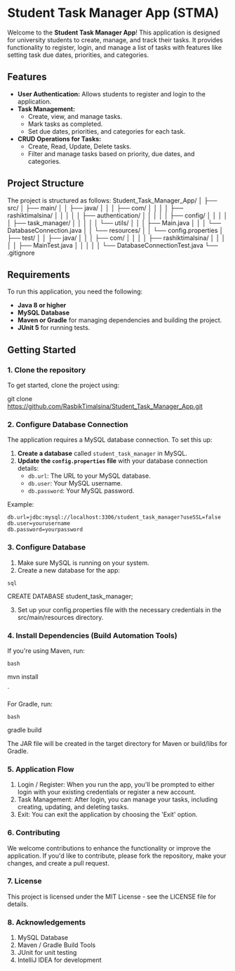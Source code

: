 # Student Task Manager App (STMA)

Welcome to the **Student Task Manager App**! This application is designed for university students to create, manage, and track their tasks. It provides functionality to register, login, and manage a list of tasks with features like setting task due dates, priorities, and categories.

## Features
- **User Authentication:** Allows students to register and login to the application.
- **Task Management:**
    - Create, view, and manage tasks.
    - Mark tasks as completed.
    - Set due dates, priorities, and categories for each task.
- **CRUD Operations for Tasks:**
    - Create, Read, Update, Delete tasks.
    - Filter and manage tasks based on priority, due dates, and categories.

## Project Structure

The project is structured as follows:
Student_Task_Manager_App/ │ ├── src/ │ ├── main/ │ │ ├── java/ │ │ │ ├── com/ │ │ │ │ ├── rashiktimalsina/ │ │ │ │ │ ├── authentication/ │ │ │ │ │ ├── config/ │ │ │ │ │ ├── task_manager/ │ │ │ │ │ └── utils/ │ │ │ ├── Main.java │ │ │ └── DatabaseConnection.java │ │ └── resources/ │ │ └── config.properties │ ├── test/ │ │ ├── java/ │ │ │ ├── com/ │ │ │ │ ├── rashiktimalsina/ │ │ │ │ │ ├── MainTest.java │ │ │ │ │ └── DatabaseConnectionTest.java └── .gitignore


## Requirements

To run this application, you need the following:

- **Java 8 or higher**
- **MySQL Database**
- **Maven or Gradle** for managing dependencies and building the project.
- **JUnit 5** for running tests.

## Getting Started

### 1. Clone the repository
To get started, clone the project using:

git clone https://github.com/RasbikTimalsina/Student_Task_Manager_App.git




### 2. Configure Database Connection
The application requires a MySQL database connection. To set this up:
1. **Create a database** called `student_task_manager` in MySQL.
2. **Update the `config.properties` file** with your database connection details:
    - `db.url`: The URL to your MySQL database.
    - `db.user`: Your MySQL username.
    - `db.password`: Your MySQL password.

Example:
```properties
db.url=jdbc:mysql://localhost:3306/student_task_manager?useSSL=false
db.user=yourusername
db.password=yourpassword

```

### 3. Configure Database
   1) Make sure MySQL is running on your system.
   2) Create a new database for the app:

    

```sql```

CREATE DATABASE student_task_manager;

    

   3) Set up your config.properties file with the necessary credentials in the src/main/resources directory.




### 4. Install Dependencies (Build Automation Tools)
   If you're using Maven, run:



```bash```

mvn install

`

For Gradle, run:

```bash```

gradle build



The JAR file will be created in the target directory for Maven or build/libs for Gradle.


### 5. Application Flow
1) Login / Register: When you run the app, you'll be prompted to either login with your existing credentials or register a new account.
2) Task Management: After login, you can manage your tasks, including creating, updating, and deleting tasks.
3) Exit: You can exit the application by choosing the 'Exit' option.


### 6. Contributing
We welcome contributions to enhance the functionality or improve the application. If you'd like to contribute, please fork the repository, make your changes, and create a pull request.


### 7. License
This project is licensed under the MIT License - see the LICENSE file for details.

### 8. Acknowledgements
1) MySQL Database
2) Maven / Gradle Build Tools
3) JUnit for unit testing
4) IntelliJ IDEA for development

